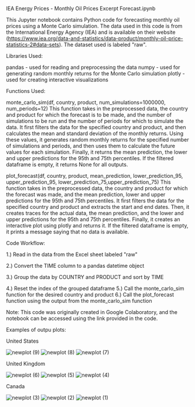IEA Energy Prices - Monthly Oil Prices Excerpt Forecast.ipynb

This Jupyter notebook contains Python code for forecasting monthly oil prices using a Monte Carlo simulation. The data used in this code is from the International Energy Agency (IEA) and is available on their website (https://www.iea.org/data-and-statistics/data-product/monthly-oil-price-statistics-2#data-sets). The dataset used is labeled "raw".

Libraries Used:

pandas - used for reading and preprocessing the data numpy - used for generating random monthly returns for the Monte Carlo simulation plotly - used for creating interactive visualizations

Functions Used:

monte_carlo_sim(df, country, product, num_simulations=1000000, num_periods=12) This function takes in the preprocessed data, the country and product for which the forecast is to be made, and the number of simulations to be run and the number of periods for which to simulate the data. It first filters the data for the specified country and product, and then calculates the mean and standard deviation of the monthly returns. Using these values, it generates random monthly returns for the specified number of simulations and periods, and then uses them to calculate the future values for each simulation. Finally, it returns the mean prediction, the lower and upper predictions for the 95th and 75th percentiles. If the filtered dataframe is empty, it returns None for all outputs.

plot_forecast(df, country, product, mean_prediction, lower_prediction_95, upper_prediction_95, lower_prediction_75,upper_prediction_75) This function takes in the preprocessed data, the country and product for which the forecast was made, and the mean prediction, lower and upper predictions for the 95th and 75th percentiles. It first filters the data for the specified country and product and extracts the start and end dates. Then, it creates traces for the actual data, the mean prediction, and the lower and upper predictions for the 95th and 75th percentiles. Finally, it creates an interactive plot using plotly and returns it. If the filtered dataframe is empty, it prints a message saying that no data is available.

Code Workflow:

1.) Read in the data from the Excel sheet labeled "raw"

2.) Convert the TIME column to a pandas datetime object

3.) Group the data by COUNTRY and PRODUCT and sort by TIME

4.) Reset the index of the grouped dataframe 5.) Call the monte_carlo_sim function for the desired country and product 6.) Call the plot_forecast function using the output from the monte_carlo_sim function

Note: This code was originally created in Google Colaboratory, and the notebook can be accessed using the link provided in the code.

Examples of outpu plots:

United States

![newplot (9)](https://user-images.githubusercontent.com/88012037/230486943-c4ece611-f4d9-4e92-a8d5-00bc53d637b1.png)
![newplot (8)](https://user-images.githubusercontent.com/88012037/230486965-8c575616-c07f-42a0-a455-8386093c2247.png)
![newplot (7)](https://user-images.githubusercontent.com/88012037/230487000-bb246c57-c115-4ce8-ba5c-2b767cdfcfcf.png)



United Kingdom

![newplot (6)](https://user-images.githubusercontent.com/88012037/230487096-bb205386-af5d-458e-b197-22812b43fccb.png)
![newplot (5)](https://user-images.githubusercontent.com/88012037/230487141-04d02886-9815-42da-8d93-72ca211eff13.png)
![newplot (4)](https://user-images.githubusercontent.com/88012037/230487714-3b96ea9f-0cc7-4eaa-af06-1b4d740c2e4b.png)




Canada

![newplot (3)](https://user-images.githubusercontent.com/88012037/230487421-0e1e2800-5a0b-4cfd-8326-2bb1c0f086ab.png)
![newplot (2)](https://user-images.githubusercontent.com/88012037/230487364-0746d4c6-4005-47d2-85ae-c1ab8be294bd.png)
![newplot (1)](https://user-images.githubusercontent.com/88012037/230487349-24e1cda5-c73a-41e7-bbee-07296ffec4d6.png)


